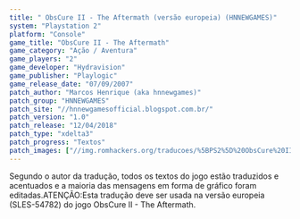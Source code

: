 ```yaml
---
title: " ObsCure II - The Aftermath (versão europeia) (HNNEWGAMES)"
system: "Playstation 2"
platform: "Console"
game_title: "ObsCure II - The Aftermath"
game_category: "Ação / Aventura"
game_players: "2"
game_developer: "Hydravision"
game_publisher: "Playlogic"
game_release_date: "07/09/2007"
patch_author: "Marcos Henrique (aka hnnewgames)"
patch_group: "HNNEWGAMES"
patch_site: "//hnnewgamesofficial.blogspot.com.br/"
patch_version: "1.0"
patch_release: "12/04/2018"
patch_type: "xdelta3"
patch_progress: "Textos"
patch_images: ["//img.romhackers.org/traducoes/%5BPS2%5D%20ObsCure%20II%20-%20The%20Aftermath%20-%20hnnewgames%20-%201.jpg","//img.romhackers.org/traducoes/%5BPS2%5D%20ObsCure%20II%20-%20The%20Aftermath%20-%20hnnewgames%20-%202.jpg","//img.romhackers.org/traducoes/%5BPS2%5D%20ObsCure%20II%20-%20The%20Aftermath%20-%20hnnewgames%20-%203.jpg"]
---
```

Segundo o autor da tradução, todos os textos do jogo estão traduzidos e acentuados e a maioria das mensagens em forma de gráfico foram editadas.ATENÇÃO:Esta tradução deve ser usada na versão europeia (SLES-54782) do jogo ObsCure II - The Aftermath.